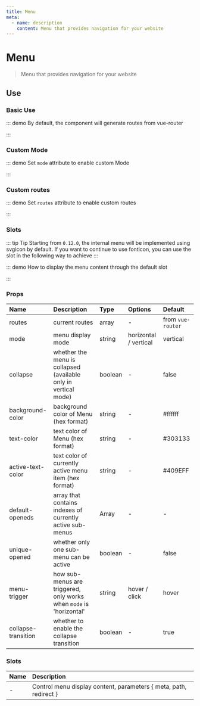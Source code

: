 ```yaml
---
title: Menu
meta:
  - name: description
    content: Menu that provides navigation for your website
---
```


# Menu

> Menu that provides navigation for your website

## Use

### Basic Use

::: demo By default, the component will generate routes from vue-router

<template>
  <pro-menu class="docs-menu" />
</template>

<style>
.docs-menu {
  max-height: 400px;
  overflow: scroll;
}
</style>

:::

### Custom Mode

::: demo Set `mode` attribute to enable custom Mode

<template>
  <pro-radio-button
    v-model="mode"
    :data="data"
  />
  <pro-menu :mode="mode" class="docs-menu" />
</template>

<script>
import { ref } from 'vue'

export default {
  setup() {
    const mode = ref('horizontal')
    const data = [
      { value: 'vertical', label: 'Vertical' },
      { value: 'horizontal', label: 'Horizontal' },
    ]

    return {
      mode,
    }
  }
}
</script>

:::

### Custom routes

::: demo Set `routes` attribute to enable custom routes

<template>
  <pro-menu :routes="routes" class="docs-menu" />
</template>

<script>
import { computed } from 'vue'
import { useRouter } from 'vue-router'

export default {
  setup() {
    const router = useRouter()
    const routes = computed(() => {
      const _routes = router.options.routes
      return _routes.find(item => {
        return item.path === '/en-US/components/'
      })?.children || []
    })

    return {
      routes,
    }
  }
}
</script>

:::

### Slots

::: tip Tip
Starting from `0.12.0`, the internal menu will be implemented using svgicon by default. If you want to continue to use fonticon, you can use the slot in the following way to achieve
:::

::: demo How to display the menu content through the default slot

<template>
  <pro-menu class="docs-menu">
    <template #default="item">
      <pro-link :to="item.path">
        <i
          v-if="item.meta?.icon"
          :class="item.meta.icon"
        />
        <span v-if="item.meta?.title">
          {{ item.meta.title }}
        </span>
      </pro-link>
    </template>
  </pro-menu>
</template>

<script>
export default {}
</script>

:::

### Props

| Name                | Description                                                         | Type    | Options               | Default           |
| :------------------ | :------------------------------------------------------------------ | :------ | :-------------------- | :---------------- |
| routes              | current routes                                                      | array   | -                     | from `vue-router` |
| mode                | menu display mode                                                   | string  | horizontal / vertical | vertical          |
| collapse            | whether the menu is collapsed (available only in vertical mode)     | boolean | -                     | false             |
| background-color    | background color of Menu (hex format)                               | string  | -                     | #ffffff           |
| text-color          | text color of Menu (hex format)                                     | string  | -                     | #303133           |
| active-text-color   | text color of currently active menu item (hex format)               | string  | -                     | #409EFF           |
| default-openeds     | array that contains indexes of currently active sub-menus           | Array   | -                     | -                 |
| unique-opened       | whether only one sub-menu can be active                             | boolean | -                     | false             |
| menu-trigger        | how sub-menus are triggered, only works when `mode` is 'horizontal' | string  | hover / click         | hover             |
| collapse-transition | whether to enable the collapse transition                           | boolean | -                     | true              |

### Slots

| Name | Description                                                       |
| :--- | :---------------------------------------------------------------- |
| -    | Control menu display content, parameters { meta, path, redirect } |
